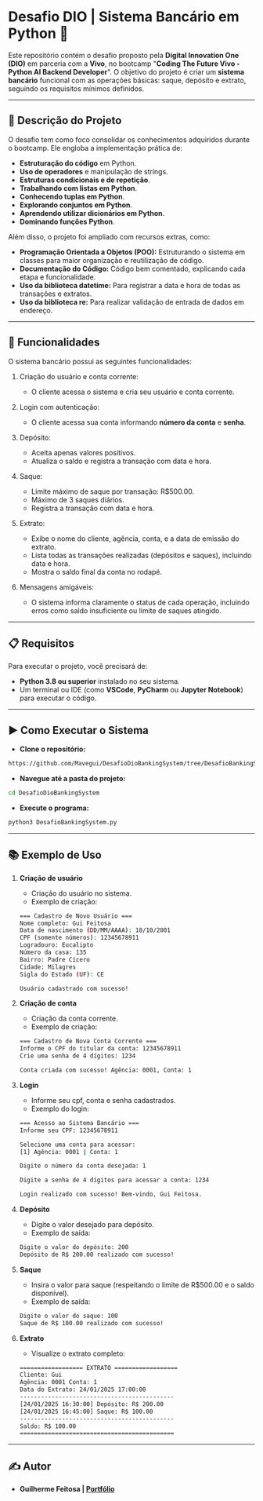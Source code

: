 # **Desafio DIO | Sistema Bancário em Python 🏦**

Este repositório contém o desafio proposto pela **Digital Innovation One (DIO)** em parceria com a **Vivo**, no bootcamp "**Coding The Future Vivo - Python AI Backend Developer**".
O objetivo do projeto é criar um **sistema bancário** funcional com as operações básicas: saque, depósito e extrato, seguindo os requisitos mínimos definidos.

---

## **📝 Descrição do Projeto**

O desafio tem como foco consolidar os conhecimentos adquiridos durante o bootcamp. Ele engloba a implementação prática de:

- **Estruturação do código** em Python.
- **Uso de operadores** e manipulação de strings.
- **Estruturas condicionais e de repetição**.
- **Trabalhando com listas em Python**.
- **Conhecendo tuplas em Python**.
- **Explorando conjuntos em Python**.
- **Aprendendo utilizar dicionários em Python**.
- **Dominando funções Python**.

Além disso, o projeto foi ampliado com recursos extras, como:

- **Programação Orientada a Objetos (POO):** Estruturando o sistema em classes para maior organização e reutilização de código.
- **Documentação do Código:** Código bem comentado, explicando cada etapa e funcionalidade.
- **Uso da biblioteca datetime:** Para registrar a data e hora de todas as transações e extratos.
- **Uso da biblioteca re:** Para realizar validação de entrada de dados em endereço.

---

## **🚀 Funcionalidades**

O sistema bancário possui as seguintes funcionalidades:

1. Criação do usuário e conta corrente:
    - O cliente acessa o sistema e cria seu usuário e conta corrente.

2. Login com autenticação:
    - O cliente acessa sua conta informando **número da conta** e **senha**.

3. Depósito:
    - Aceita apenas valores positivos.
    - Atualiza o saldo e registra a transação com data e hora.

4. Saque:
    - Limite máximo de saque por transação: R$500.00.
    - Máximo de 3 saques diários.
    - Registra a transação com data e hora.

5. Extrato:
    - Exibe o nome do cliente, agência, conta, e a data de emissão do extrato.
    - Lista todas as transações realizadas (depósitos e saques), incluindo data e hora.
    - Mostra o saldo final da conta no rodapé.

6. Mensagens amigáveis:
    - O sistema informa claramente o status de cada operação, incluindo erros como saldo insuficiente ou limite de saques atingido.

---

## 📋 Requisitos

Para executar o projeto, você precisará de:

- **Python 3.8 ou superior** instalado no seu sistema.
- Um terminal ou IDE (como **VSCode**, **PyCharm** ou **Jupyter Notebook**) para executar o código.

---

## ▶️ Como Executar o Sistema

- **Clone o repositório:**

```bash
https://github.com/Mavegui/DesafioDioBankingSystem/tree/DesafioBankingSystem_Version1.1
```

- **Navegue até a pasta do projeto:**

```bash
cd DesafioDioBankingSystem
```

- **Execute o programa:**

```bash
python3 DesafioBankingSystem.py
```

--- 

## **📚 Exemplo de Uso**

1. **Criação de usuário**

    - Criação do usuário no sistema.
    - Exemplo de criação:
    ```bash
    === Cadastro de Novo Usuário ===
    Nome completo: Gui Feitosa
    Data de nascimento (DD/MM/AAAA): 18/10/2001
    CPF (somente números): 12345678911
    Logradouro: Eucalipto
    Número da casa: 135
    Bairro: Padre Cícero
    Cidade: Milagres
    Sigla do Estado (UF): CE

    Usuário cadastrado com sucesso!
    ```

2. **Criação de conta**

    - Criação da conta corrente.
    - Exemplo de criação:
    ```bash
    === Cadastro de Nova Conta Corrente ===
    Informe o CPF do titular da conta: 12345678911
    Crie uma senha de 4 dígitos: 1234

    Conta criada com sucesso! Agência: 0001, Conta: 1
    ```

3. **Login**

    - Informe seu cpf, conta e senha cadastrados.
    - Exemplo do login:
    ```bash
    === Acesso ao Sistema Bancário ===
    Informe seu CPF: 12345678911

    Selecione uma conta para acessar:
    [1] Agência: 0001 | Conta: 1

    Digite o número da conta desejada: 1

    Digite a senha de 4 dígitos para acessar a conta: 1234

    Login realizado com sucesso! Bem-vindo, Gui Feitosa.
    ```

4. **Depósito**

    - Digite o valor desejado para depósito.
    - Exemplo de saída:
    ```bash
    Digite o valor do depósito: 200
    Depósito de R$ 200.00 realizado com sucesso!
    ```
5. **Saque**

    - Insira o valor para saque (respeitando o limite de R$500.00 e o saldo disponível).
    - Exemplo de saída:
    ```bash
    Digite o valor do saque: 100
    Saque de R$ 100.00 realizado com sucesso!
    ```

6. **Extrato**

   - Visualize o extrato completo:
   ```bash
   ================== EXTRATO ==================
   Cliente: Gui
   Agência: 0001 Conta: 1
   Data do Extrato: 24/01/2025 17:00:00
   --------------------------------------------
   [24/01/2025 16:30:00] Depósito: R$ 200.00
   [24/01/2025 16:45:00] Saque: R$ 100.00
   --------------------------------------------
   Saldo: R$ 100.00
   ============================================
   ```

---

## **✍️ Autor**

- **Guilherme Feitosa | [Portfólio](https://www.porfoliogui.com.br/)**

